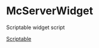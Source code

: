 # McServerWidget

Scriptable widget script

[Scriptable](https://apps.apple.com/de/app/scriptable/id1405459188)
